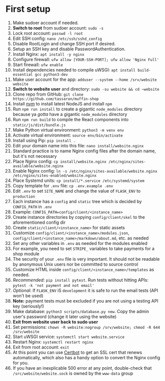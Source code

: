 # First setup
1. Make sudoer account if needed.
1. **Switch to root** from sudoer account: `sudo -s`
1. Lock root account: `passwd -l root`
1. Edit SSH config: `nano /etc/ssh/sshd_config`
  1. Disable RootLogin and change SSH port if desired.
  1. Setup an SSH key and disable PasswordAuthentication.
1. Install Nginx: `apt install -y nginx`
1. Configure firewall: `ufw allow [YOUR-SSH-PORT]; ufw allow 'Nginx Full'`
1. Start firewall: `ufw enable`
1. Install dependencies needed to compile uWSGI: `apt install build-essential gcc python3-dev`
1. Make user account for the app: `adduser --system --home /srv/website website`
1. **Switch to website user** and directory: `sudo -su website && cd ~website`
1. Clone repo from GitHub: `git clone https://github.com/tassaron/muffin-shop`
1. Install [nvm](https://github.com/nvm-sh/nvm#installing-and-updating) to install latest NodeJS and install `npm`
1. Run `npm run install` to create a gigantic `node_modules` directory because ya _gotta_ have a gigantic `node_modules` directory
1. Run `npm run build` to compile the React components into `static/js/dist/bundle.js`
1. Make Python virtual environment: `python3 -m venv env`
1. Activate virtual environment: `source env/bin/activate`
1. Install using Pip: `pip install .`
1. Edit your domain name into this file: `nano install/website.nginx`
  1. Standard practice is to name Nginx config files after the domain name, but it's not necessary
1. Place Nginx config: `cp install/website.nginx /etc/nginx/sites-available/website.nginx`
1. Enable Nginx config: `ln -s /etc/nginx/sites-available/website.nginx /etc/nginx/sites-enabled/website.nginx`
1. Place Systemd units: `cp install/*.service /etc/systemd/system`
1. Copy template for `.env` file: `cp .env.example .env`
1. Edit `.env` to set `SITE_NAME` and change the value of `FLASK_ENV` to `production`
1. Each instance has a `config` and `static` tree which is decided by `CONFIG_PATH` in `.env`
1. Example: `CONFIG_PATH=config/client/<instance_name>`
1. Create instance directories by copying `config/client/skel` to the aforementioned config dir
1. Create `static/client/<instance_name>` for static assets
1. Customize `config/client/<instance_name>/modules.json`, `config/client/<instance_name>/markdown/about.md`, etc. as needed
1. Set any other variables in `.env` as needed for the modules enabled
  1. For example, you need to set `STRIPE_` variables to take payments for a shop module
  1. The security of your `.env` file is very important. It should not be readable by anonymous Unix users nor be committed to source control
1. Customize HTML inside `config/client/<instance_name>/templates` as needed.
1. _Recommended_: `pip install pytest`. Run tests without hitting APIs: `pytest -k 'not payment and not email'`
1. _Optional_: If `FLASK_ENV` iS `development` it is safe to run the email tests (API won't be used)
1. **Note:** payment tests must be excluded if you are not using a testing API key (seriously!)
1. Make database: `python3 scripts/database.py new`. Copy the admin user's password (change it later using the website)
1. **Exit from website user back to sudo user**
1. Set permissions: `chown -R website:nogroup /srv/website; chmod -R 644 /srv/website`
1. Start uWSGI service: `systemctl start website.service`
1. Restart Nginx: `systemctl restart nginx`
1. Exit from root account: `exit`
1. At this point you can use [Certbot](https://certbot.eff.org/) to get an SSL cert that renews automatically, which also has a handy option to convert the Nginx config for you.
1. If you have an inexplicable 500 error at any point, double-check that `/src/website/website.sock` is owned by the `www-data` group
